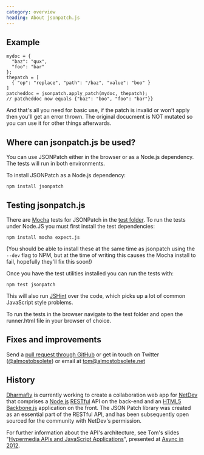 ```yaml
--- 
category: overview
heading: About jsonpatch.js
---
```


Example
-------

    mydoc = {
      "baz": "qux",
      "foo": "bar"
    };
    thepatch = [
      { "op": "replace", "path": "/baz", "value": "boo" }
    ]
    patcheddoc = jsonpatch.apply_patch(mydoc, thepatch);
    // patcheddoc now equals {"baz": "boo", "foo": "bar"}}

And that's all you need for basic use, if the patch is invalid or won't apply then you'll get an error thrown. The original docucment is NOT mutated so you can use it for other things afterwards.

Where can jsonpatch.js be used?
-------------------------------

You can use JSONPatch either in the browser or as a Node.js dependency. The tests will run in both environments.

To install JSONPatch as a Node.js dependency:

    npm install jsonpatch


Testing jsonpatch.js
--------------------

There are [Mocha][mocha] tests for JSONPatch in the [test folder][test-folder]. To run the tests under Node.JS you must first install the test dependencies:

    npm install mocha expect.js

(You should be able to install these at the same time as jsonpatch using the `--dev` flag to NPM, but at the time of writing this causes the Mocha install to fail, hopefully they'll fix this soon!)

Once you have the test utilities installed you can run the tests with:

    npm test jsonpatch

This will also run [JSHint][jshint] over the code, which picks up a lot of common JavaScript style problems.

To run the tests in the browser navigate to the test folder and open the runner.html file in your browser of choice.


Fixes and improvements
----------------------

Send a [pull request through GitHub](http://github.com/dharmafly/jsonpatch.js) or get in touch on Twitter ([@almostobsolete](https://twitter.com/almostobsolete)) or email at [tom@almostobsolete.net](mailto:tom@almostobsolete.net)


History
-------

[Dharmafly][df] is currently working to create a collaboration web app for [NetDev][netdev] that comprises a [Node.js][node] [RESTful][rest] API on the back-end and an [HTML5][html5] [Backbone.js][backbone] application on the front. The JSON Patch library was created as an essential part of the RESTful API, and has been subsequently open sourced for the community with NetDev's permission.

For further information about the API's architecture, see Tom's slides "[Hypermedia APIs and JavaScript Applications][hypermedia-slides]", presented at [Async in 2012][hypermedia-event].


[mocha]: http://visionmedia.github.com/mocha/
[df]: http://dharmafly.com
[netdev]: http://www.netdev.co.uk
[node]: http://nodejs.org
[backbone]: http://documentcloud.github.com/backbone/
[html5]: https://en.wikipedia.org/wiki/HTML5
[rest]: https://en.wikipedia.org/wiki/Representational_state_transfer
[hypermedia-event]: http://asyncjs.com/hypermedia/
[hypermedia-slides]: http://almostobsolete.net/talks/hypermedia/
[test-folder]: https://github.com/dharmafly/jsonpatch.js/tree/master/test
[jshint]: http://www.jshint.com